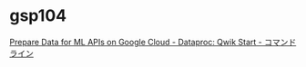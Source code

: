 # gsp104

[Prepare Data for ML APIs on Google Cloud - Dataproc: Qwik Start - コマンドライン](https://www.cloudskillsboost.google/paths/17/course_templates/631/labs/550125)
